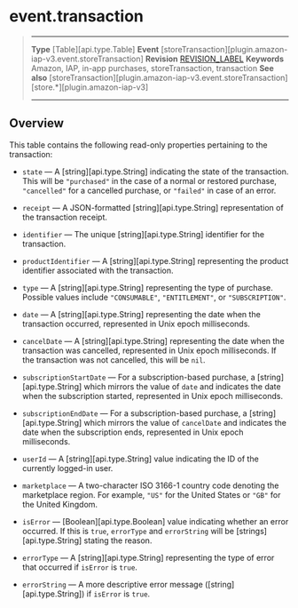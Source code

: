 # event.transaction

> --------------------- ------------------------------------------------------------------------------------------
> __Type__              [Table][api.type.Table]
> __Event__             [storeTransaction][plugin.amazon-iap-v3.event.storeTransaction]
> __Revision__          [REVISION_LABEL](REVISION_URL)
> __Keywords__          Amazon, IAP, in-app purchases, storeTransaction, transaction
> __See also__			[storeTransaction][plugin.amazon-iap-v3.event.storeTransaction]
>						[store.*][plugin.amazon-iap-v3]
> --------------------- ------------------------------------------------------------------------------------------

## Overview

This table contains the following <nobr>read-only</nobr> properties pertaining to the transaction:

* `state` &mdash; A [string][api.type.String] indicating the state of the transaction. This will be `"purchased"` in the case of a normal or restored purchase, `"cancelled"` for a cancelled purchase, or `"failed"` in case of an error.

* `receipt` &mdash; A <nobr>JSON-formatted</nobr> [string][api.type.String] representation of the transaction receipt.

* `identifier` &mdash; The unique [string][api.type.String] identifier for the transaction.

* `productIdentifier` &mdash; A [string][api.type.String] representing the product identifier associated with the transaction.

* `type` &mdash; A [string][api.type.String] representing the type of purchase. Possible values include `"CONSUMABLE"`, `"ENTITLEMENT"`, or `"SUBSCRIPTION"`.

* `date` &mdash; A [string][api.type.String] representing the date when the transaction occurred, represented in Unix epoch milliseconds.

* `cancelDate` &mdash; A [string][api.type.String] representing the date when the transaction was cancelled, represented in Unix epoch milliseconds. If the transaction was not cancelled, this will be `nil`.

* `subscriptionStartDate` &mdash; For a <nobr>subscription-based</nobr> purchase, a [string][api.type.String] which mirrors the value of `date` and indicates the date when the subscription started, represented in Unix epoch milliseconds.

* `subscriptionEndDate` &mdash; For a <nobr>subscription-based</nobr> purchase, a [string][api.type.String] which mirrors the value of `cancelDate` and indicates the date when the subscription ends, represented in Unix epoch milliseconds.

* `userId` &mdash; A [string][api.type.String] value indicating the ID of the currently <nobr>logged-in</nobr> user.

* `marketplace` &mdash; A <nobr>two-character</nobr> <nobr>ISO 3166-1</nobr> country code denoting the marketplace region. For example, `"US"` for the United&nbsp;States or `"GB"` for the United&nbsp;Kingdom.

* `isError` &mdash; [Boolean][api.type.Boolean] value indicating whether an error occurred. If this is `true`, `errorType` and `errorString` will be [strings][api.type.String] stating the reason.

* `errorType` &mdash; A [string][api.type.String] representing the type of error that occurred if `isError` is `true`.

* `errorString` &mdash; A more descriptive error message ([string][api.type.String]) if `isError` is `true`.
